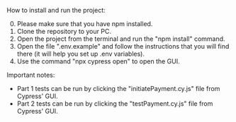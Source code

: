 How to install and run the project:

0) Please make sure that you have npm installed.
1) Clone the repository to your PC.
2) Open the project from the terminal and run the "npm install" command.
3) Open the file ".env.example" and follow the instructions that you will find there (it will help you set up .env variables).
4) Use the command "npx cypress open" to open the GUI.

Important notes:
- Part 1 tests can be run by clicking the "initiatePayment.cy.js" file from Cypress' GUI.
- Part 2 tests can be run by clicking the "testPayment.cy.js" file from Cypress' GUI.